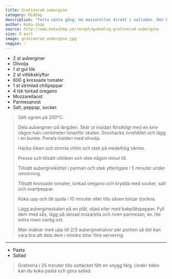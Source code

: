 ```yaml
---
title: Gratinerad aubergine
category: Middag
description: "Testa nästa gång: Ha mozzarellan direkt i salladen. Den kollapsar och blir bara gegg i ugnen."
author: Koka-ihop
source: http://www.kokaihop.se/recept/gudomlig-gratinerad-aubergine
size: 6 port
image: gratinerad_aubergine.jpg
veggie: ✓
---
```


- 2 st auberginer
- Olivolja
- 1 st gul lök
- 2 st vitlöksklyftor
- 600 g krossade tomater
- 1 st strimlad chilipeppar
- 4 tsk torkad oregano
- Mozzarellaost
- Parmesanost
- Salt, peppap, socker.

> Sätt ugnen på 200°C.
> 
> Dela auberginen på längden. Skär ut insidan försiktigt med en kniv någon halv centimeter innanför skalen. Grovhacka innehållet och lägg i en bunke. Pensla insidan med olivolja.
> 
> Hacka löken och strimla chilin och stek på medelhög värme.
> 
> Pressa och tillsätt vitlöken och stek någon minut till.
> 
> Tillsätt aubergineköttet i pannan och stek ytterligare i 5 minuter under omrörning.
> 
> Tillsätt krossade tomater, torkad oregano och krydda med socker, salt och svartpeppar.
> 
> Koka upp och låt sjuda i 10 minuter eller tills såsen börjar tjockna.
> 
> Lägg aubergineskalen på en plåt, oljad eller med bakplåtspapper. Fyll dem med sås, lägg på skivad mozarella och riven parmesan, ev. lite extra riven vanlig ost.
> 
> Man mäktar med upp till 2/3 auberginehalvor per portion så det kan vara bra att dela dem i mindre bitar före servering.

---

- Pasta
- Sallad

> Gratinera i 25 minuter tills osttäcket fått en snygg färg. Under tiden kan du koka pasta och göra sallad.
